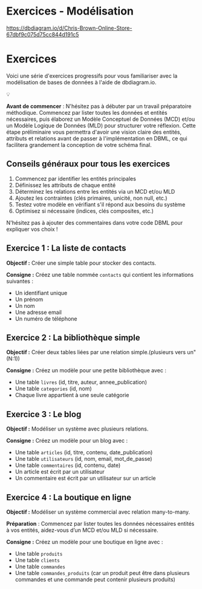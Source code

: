 # Exercices - Modélisation

https://dbdiagram.io/d/Chris-Brown-Online-Store-67dbf9c075d75cc844d191c5

# Exercices

Voici une série d'exercices progressifs pour vous familiariser avec la modélisation de bases de données à l'aide de dbdiagram.io.

<aside>
💡

**Avant de commencer** : N'hésitez pas à débuter par un travail préparatoire méthodique. Commencez par lister toutes les données et entités nécessaires, puis élaborez un Modèle Conceptuel de Données (MCD) et/ou un Modèle Logique de Données (MLD) pour structurer votre réflexion. Cette étape préliminaire vous permettra d'avoir une vision claire des entités, attributs et relations avant de passer à l'implémentation en DBML, ce qui facilitera grandement la conception de votre schéma final.

</aside>

## Conseils généraux pour tous les exercices

1. Commencez par identifier les entités principales
2. Définissez les attributs de chaque entité
3. Déterminez les relations entre les entités via un MCD et/ou MLD
4. Ajoutez les contraintes (clés primaires, unicité, non null, etc.)
5. Testez votre modèle en vérifiant s'il répond aux besoins du système
6. Optimisez si nécessaire (indices, clés composites, etc.)

N'hésitez pas à ajouter des commentaires dans votre code DBML pour expliquer vos choix !

## Exercice 1 : La liste de contacts

**Objectif :** Créer une simple table pour stocker des contacts.

**Consigne :** Créez une table nommée `contacts` qui contient les informations suivantes :

- Un identifiant unique
- Un prénom
- Un nom
- Une adresse email
- Un numéro de téléphone

## Exercice 2 : La bibliothèque simple

**Objectif :** Créer deux tables liées par une relation simple.(plusieurs vers un" (N:1))

**Consigne :** Créez un modèle pour une petite bibliothèque avec :

- Une table `livres` (id, titre, auteur, annee_publication)
- Une table `categories` (id, nom)
- Chaque livre appartient à une seule catégorie

## Exercice 3 : Le blog

**Objectif :** Modéliser un système avec plusieurs relations.

**Consigne :** Créez un modèle pour un blog avec :

- Une table `articles` (id, titre, contenu, date_publication)
- Une table `utilisateurs` (id, nom, email, mot_de_passe)
- Une table `commentaires` (id, contenu, date)
- Un article est écrit par un utilisateur
- Un commentaire est écrit par un utilisateur sur un article

## Exercice 4 : La boutique en ligne

**Objectif :** Modéliser un système commercial avec relation many-to-many.

**Préparation** : Commencez par lister toutes les données nécessaires entités à vos entités, aidez-vous d’un MCD et/ou MLD si nécessaire.

**Consigne :** Créez un modèle pour une boutique en ligne avec :

- Une table `produits`
- Une table `clients`
- Une table `commandes`
- Une table `commandes_produits` (car un produit peut être dans plusieurs commandes et une commande peut contenir plusieurs produits)
